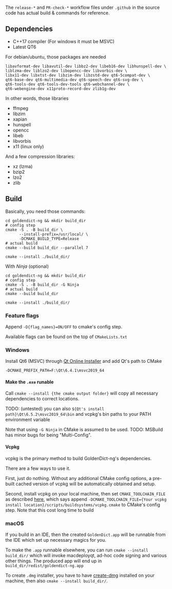 The `release-*` and `PR-check-*` workflow files under `.github` in the source code has actual build & commands for reference.

## Dependencies

* C++17 compiler (For windows it must be MSVC)
* Latest QT6

For debian/ubuntu, those packages are needed

```shell
libavformat-dev libavutil-dev libbz2-dev libeb16-dev libhunspell-dev \
liblzma-dev liblzo2-dev libopencc-dev libvorbis-dev \ 
libx11-dev libxtst-dev libzim-dev libzstd-dev qt6-5compat-dev \
qt6-base-dev qt6-multimedia-dev qt6-speech-dev qt6-svg-dev \
qt6-tools-dev qt6-tools-dev-tools qt6-webchannel-dev \
qt6-webengine-dev x11proto-record-dev zlib1g-dev
```

In other words, those libraries

* ffmpeg
* libzim
* xapian
* hunspell
* opencc
* libeb
* libvorbis
* x11 (linux only)

And a few compression libraries:

* xz (lzma)
* bzip2
* lzo2
* zlib

## Build

Basically, you need those commands:

```shell
cd goldendict-ng && mkdir build_dir
# config step
cmake -S . -B build_dir \
      --install-prefix=/usr/local/ \
      -DCMAKE_BUILD_TYPE=Release
# actual build
cmake --build build_dir --parallel 7

cmake --install ./build_dir/
```

With *Ninja* (optional)

```shell
cd goldendict-ng && mkdir build_dir
# config step
cmake -S . -B build_dir -G Ninja
# actual build
cmake --build build_dir

cmake --install ./build_dir/
```

### Feature flags

Append `-D{flag_names}=ON/OFF` to cmake's config step.

Available flags can be found on the top of `CMakeLists.txt`

### Windows

Install Qt6 (MSVC) through [Qt Online Installer](https://doc.qt.io/qt-6/get-and-install-qt.html) and add Qt's path to CMake

```
-DCMAKE_PREFIX_PATH=F:\Qt\6.4.1\msvc2019_64
```

#### Make the `.exe` runable

Call `cmake --install {the cmake output folder}` will copy all necessary dependencies to correct locations.

TODO: (untested) you can also `${Qt's install path}\Qt\6.5.2\msvc2019_64\bin` and vcpkg's bin paths to your PATH environment variable

Note that using `-G Ninja` in CMake is assumed to be used. TODO: MSBuild has minor bugs for being "Multi-Config".

#### Vcpkg

vcpkg is the primary method to build GoldenDict-ng's dependencies.

There are a few ways to use it.

First, just do nothing. Without any additional CMake config options, a pre-built cached version of vcpkg will be automatically obtained and setup.

Second, install vcpkg on your local machine, then set `CMAKE_TOOLCHAIN_FILE` as described [here](https://learn.microsoft.com/vcpkg/consume/manifest-mode?tabs=cmake%2Cbuild-MSBuild#2---integrate-vcpkg-with-your-build-system), which says append `-DCMAKE_TOOLCHAIN_FILE={Your vcpkg install location}/scripts/buildsystems/vcpkg.cmake` to CMake's config step. Note that this cost long time to build


### macOS

If you build in an IDE, then the created `GoldenDict.app`  will be runnable from the IDE which set up necessary magics for you.

To make the `.app` runnable elsewhere, you can run `cmake --install build_dir/` which will invoke macdeployqt, ad-hoc code signing and various other things. The produced app will end up in `build_dir/redist/goldendict-ng.app`

To create `.dmg` installer, you have to have [create-dmg](https://github.com/create-dmg/create-dmg) installed on your machine, then also `cmake --install build_dir/`.
